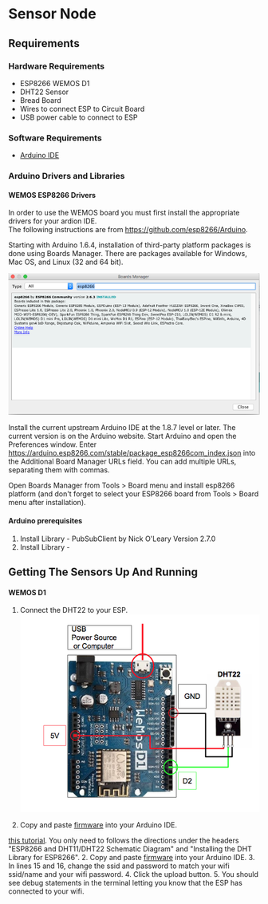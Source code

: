 # Sensor Node

## Requirements

### Hardware Requirements
* ESP8266 WEMOS D1
* DHT22 Sensor
* Bread Board
* Wires to connect ESP to Circuit Board
* USB power cable to connect to ESP

### Software Requirements
* [Arduino IDE](https://www.arduino.cc/en/Main/Software)

### Arduino Drivers and Libraries
#### WEMOS ESP8266 Drivers 

In order to use the WEMOS board you must first install the appropriate drivers for your ardion IDE.  
The following instructions are from https://github.com/esp8266/Arduino.

Starting with Arduino 1.6.4, installation of third-party platform packages is done using Boards Manager. There are packages available for Windows, Mac OS, and Linux (32 and 64 bit).

![Board Manager](./images/Arduino-BoardManager-esp8266.png) 

Install the current upstream Arduino IDE at the 1.8.7 level or later. The current version is on the Arduino website.
Start Arduino and open the Preferences window.
Enter https://arduino.esp8266.com/stable/package_esp8266com_index.json into the Additional Board Manager URLs field. You can add multiple URLs, separating them with commas.

Open Boards Manager from Tools > Board menu and install esp8266 platform (and don't forget to select your ESP8266 board from Tools > Board menu after installation).


#### Arduino prerequisites
1. Install Library - PubSubClient by Nick O'Leary Version 2.7.0 
2. Install Library -  


## Getting The Sensors Up And Running

#### WEMOS D1

1. Connect the DHT22 to your ESP.  
![WEMOS-D1-DHT22-Schematic](./images/WEMOS-D1-DHT22-Schematic-2.png) 

3. Copy and paste [firmware](https://gitlab.com/german.martinez/black-forest-firmware/blob/master/DHT22Esp.ino) into your Arduino IDE.




[this tutorial](https://randomnerdtutorials.com/esp8266-dht11dht22-temperature-and-humidity-web-server-with-arduino-ide/). You only need to follows the directions under the headers "ESP8266 and DHT11/DHT22 Schematic Diagram" and "Installing the DHT Library for ESP8266".
2. Copy and paste [firmware](https://gitlab.com/german.martinez/black-forest-firmware/blob/master/DHT22Esp.ino) into your Arduino IDE.
3. In lines 15 and 16, change the ssid and password to match your wifi ssid/name and your wifi password.
4. Click the upload button.
5. You should see debug statements in the terminal letting you know that the ESP has connected to your wifi.
